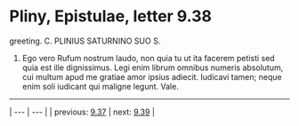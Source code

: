 # Pliny, Epistulae, letter 9.38

greeting. C. PLINIUS SATURNINO SUO S.



1. Ego vero Rufum nostrum laudo, non quia tu ut ita facerem petisti sed quia est ille dignissimus. Legi enim librum omnibus numeris absolutum, cui multum apud me gratiae amor ipsius adiecit. Iudicavi tamen; neque enim soli iudicant qui maligne legunt. Vale.



---

| --- | --- |
| previous: [9.37](../9.37/) | next: [9.39](../9.39/) |